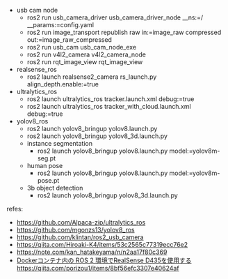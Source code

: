 - usb cam node
  - ros2 run usb_camera_driver usb_camera_driver_node __ns:=/<your namespace> __params:=config.yaml
  - ros2 run image_transport republish raw in:=image_raw compressed out:=image_raw_compressed
  - ros2 run usb_cam usb_cam_node_exe
  - ros2 run v4l2_camera v4l2_camera_node
  - ros2 run rqt_image_view rqt_image_view
- realsense_ros
  - ros2 launch realsense2_camera rs_launch.py align_depth.enable:=true
- ultralytics_ros
  - ros2 launch ultralytics_ros tracker.launch.xml debug:=true
  - ros2 launch ultralytics_ros tracker_with_cloud.launch.xml debug:=true
- yolov8_ros
  - ros2 launch yolov8_bringup yolov8.launch.py
  - ros2 launch yolov8_bringup yolov8_3d.launch.py
  - instance segmentation
    - ros2 launch yolov8_bringup yolov8.launch.py model:=yolov8m-seg.pt
  - human pose
    - ros2 launch yolov8_bringup yolov8.launch.py model:=yolov8m-pose.pt
  - 3b object detection
    - ros2 launch yolov8_bringup yolov8_3d.launch.py



refes:
- https://github.com/Alpaca-zip/ultralytics_ros
- https://github.com/mgonzs13/yolov8_ros
- https://github.com/klintan/ros2_usb_camera
- https://qiita.com/Hiroaki-K4/items/53c2565c77319ecc76e2
- https://note.com/kan_hatakeyama/n/n2aa17f80c369
- [Dockerコンテナ内の ROS 2 環境でRealSense D435を使用する](https://qiita.com/porizou1/items/8bf56efc3307e40624af)https://qiita.com/porizou1/items/8bf56efc3307e40624af

